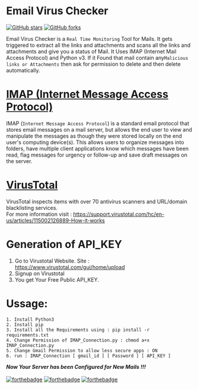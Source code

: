 # Email Virus Checker

[![GitHub stars](https://img.shields.io/github/stars/Ansh063/Email_Virus_Checker?color=green)](https://github.com/Ansh063/Email_Virus_Checker/stargazers)
[![GitHub forks](https://img.shields.io/github/forks/Ansh063/Email_Virus_Checker?color=green)](https://github.com/Ansh063/Email_Virus_Checker/network)

Email Virus Checker is a `Real Time Monitoring` Tool for Mails. It gets triggered to extract all the links and attachments and scans all the links and attachments and give you a status of Mail. It Uses IMAP (Internet Mail Access Protocol) and Python v3. If it Found that mail contain any`Malicious links or Attachments` then ask for permission to delete and then delete automatically.

# [IMAP (Internet Message Access Protocol)](https://docs.python.org/3/library/imaplib.html)

IMAP (`Internet Message Access Protocol`) is a standard email protocol that stores email messages on a mail server, but allows the end user to view and manipulate the messages as though they were stored locally on the end user's computing device(s). This allows users to organize messages into folders, have multiple client applications know which messages have been read, flag messages for urgency or follow-up and save draft messages on the server.

# [VirusTotal](https://en.wikipedia.org/wiki/VirusTotal)

VirusTotal inspects items with over 70 antivirus scanners and URL/domain blacklisting services. <br>
For more information visit : https://support.virustotal.com/hc/en-us/articles/115002126889-How-it-works

# Generation of API_KEY


1. Go to Virustotal Website. Site : https://www.virustotal.com/gui/home/upload 
2. Signup on Virustotal
3. You get Your Free Public API_KEY.

# Ussage:

```
1. Install Python3 
2. Install pip 
3. Install all the Requirements using : pip install -r requirements.txt
4. Change Permission of IMAP_Connection.py : chmod a+x IMAP_Connection.py 
5. Change Gmail Permission to allow less secure apps : ON  
6. run : IMAP_Connection [ gmail_id ] [ Password ] [ API_KEY ] 
```
<i><b>Now Your Server has been Configured for New Mails !!!</b></i><br><br>
[![forthebadge](https://forthebadge.com/images/badges/built-by-developers.svg)](https://forthebadge.com)
[![forthebadge](https://forthebadge.com/images/badges/built-with-love.svg)](https://forthebadge.com)
[![forthebadge](https://forthebadge.com/images/badges/made-with-python.svg)](https://forthebadge.com)

